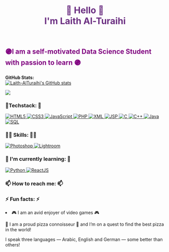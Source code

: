 <link rel="stylesheet" href="https://cdnjs.cloudflare.com/ajax/libs/font-awesome/6.5.0/css/all.min.css">
<h1 align="center" style="color:6C3082">👋 Hello 👋 <br> I'm Laith Al-Turaihi </h1> <br>
  
</h1> 
<div>
<h2 style="color:purple">🟣I am a self-motivated Data Science Student with passion to learn 🟣</h2>
 <b> GitHub Stats:</b> <br>
<a href="http://www.github.com/Laith-AlTuraihi"><img src="https://github-readme-stats.vercel.app/api?username=Laith-AlTuraihi&show_icons=true&hide=&count_private=true&title_color=6366f1&text_color=ffffff&icon_color=6366f1&bg_color=000000&hide_border=true&show_icons=true" alt="Laith-AlTuraihi's GitHub stats"/></a>

<a href="http://www.github.com/Laith-AlTuraihi"><img src="https://github-readme-streak-stats.herokuapp.com/?user=Laith-AlTuraihi&stroke=ffffff&background=000000&ring=6366f1&fire=6366f1&currStreakNum=ffffff&currStreakLabel=6366f1&sideNums=ffffff&sideLabels=ffffff&dates=ffffff&hide_border=true" /></a>
</div>

<h3> 📔Techstack: 📔 </h3>
 <!-- HTML5 -->
  <a href="https://developer.mozilla.org/en-US/docs/Web/HTML" target="_blank">
    <img src="https://img.shields.io/badge/HTML5-6E40C9?style=for-the-badge&logo=html5&logoColor=white" alt="HTML5">
  </a>

  <!-- CSS3 -->
  <a href="https://developer.mozilla.org/en-US/docs/Web/CSS" target="_blank">
    <img src="https://img.shields.io/badge/CSS3-6E40C9?style=for-the-badge&logo=css3&logoColor=white" alt="CSS3">
  </a>

  <!-- JavaScript -->
  <a href="https://developer.mozilla.org/en-US/docs/Web/JavaScript" target="_blank">
    <img src="https://img.shields.io/badge/JavaScript-6E40C9?style=for-the-badge&logo=javascript&logoColor=white" alt="JavaScript">
  </a>

  <!-- PHP -->
  <a href="https://www.php.net/" target="_blank">
    <img src="https://img.shields.io/badge/PHP-6E40C9?style=for-the-badge&logo=php&logoColor=white" alt="PHP">
  </a>

  <!-- XML -->
  <a href="https://www.w3.org/XML/" target="_blank">
    <img src="https://img.shields.io/badge/XML-6E40C9?style=for-the-badge&logo=html5&logoColor=white" alt="XML">
  </a>

  <!-- JSP -->
  <a href="https://www.oracle.com/java/technologies/jspt.html" target="_blank">
    <img src="https://img.shields.io/badge/JSP-6E40C9?style=for-the-badge&logo=java&logoColor=white" alt="JSP">
  </a>

  <!-- C -->
  <a href="https://en.wikipedia.org/wiki/C_(programming_language)" target="_blank">
    <img src="https://img.shields.io/badge/C-6E40C9?style=for-the-badge&logo=c&logoColor=white" alt="C">
  </a>

  <!-- C++ -->
  <a href="https://isocpp.org/" target="_blank">
    <img src="https://img.shields.io/badge/C++-6E40C9?style=for-the-badge&logo=c%2B%2B&logoColor=white" alt="C++">
  </a>

  <!-- Java -->
  <a href="https://www.java.com/" target="_blank">
    <img src="https://img.shields.io/badge/Java-6E40C9?style=for-the-badge&logo=java&logoColor=white" alt="Java">
  </a>

  <!-- SQL -->
  <a href="https://www.mysql.com/" target="_blank">
    <img src="https://img.shields.io/badge/SQL-6E40C9?style=for-the-badge&logo=mysql&logoColor=white" alt="SQL">
  </a>

</p>

<h3> 🤹‍♂️ Skills: 🤹‍♂️ </h3>

<a href="https://www.adobe.com/products/photoshop.html" target="_blank">
    <img src="https://img.shields.io/badge/Adobe%20Photoshop-6E40C9?style=for-the-badge&logo=adobe-photoshop&logoColor=white" alt="Photoshop">
  </a>
  
 <a href="https://www.adobe.com/products/photoshop-lightroom.html" target="_blank">
    <img src="https://img.shields.io/badge/Adobe%20Lightroom-6E40C9?style=for-the-badge&logo=adobe-lightroom&logoColor=white" alt="Lightroom">
  </a>
  
<h3>📖 I'm currently learning: 📖 </h3>
<a href="https://www.python.org/" target="_blank">
    <img src="https://img.shields.io/badge/Python-6E40C9?style=for-the-badge&logo=python&logoColor=white" alt="Python">
  </a> 
   
  <a href="https://reactjs.org/" target="_blank">
    <img src="https://img.shields.io/badge/React-6E40C9?style=for-the-badge&logo=react&logoColor=white" alt="ReactJS">
  </a>
<h3>📫 How to reach me: 📫</h3>

  <a href="mailto:alturaihi.laith@gmail.com" target="_blank">
    <i class="fas fa-envelope fa-2x" style="margin: 10px;"></i>
  </a>
  
  <a href="https://www.instagram.com/laithalturaihi" target="_blank">
    <i class="fab fa-instagram fa-2x" style="margin: 10px;"></i>
  </a>
  
  <a href="https://discord.com/users/218759921955504129" target="_blank">
    <i class="fab fa-discord fa-2x" style="margin: 10px;"></i>
  </a>
  
<h3> ⚡ Fun facts: ⚡</h3>
 <p> <li>🎮 I am an avid enjoyer of video games 🎮 </p> </li>
 <p> 🍕 I am a proud  pizza connoisseur 🍕 and I’m on a quest to find the best pizza in the world! </p> 
 <p> I speak three languages — Arabic, English and German — some better than others!</p> 



<!--
**Laith-AlTuraihi/Laith-AlTuraihi** is a ✨ _special_ ✨ repository because its `README.md` (this file) appears on your GitHub profile.

Here are some ideas to get you started:

- 🔭 I’m currently working on ...
- 🌱 I’m currently learning ...
- 👯 I’m looking to collaborate on ...
- 🤔 I’m looking for help with ...
- 💬 Ask me about ...
- 📫 How to reach me: ...
- 😄 Pronouns: ...
- ⚡ Fun fact: ...
-->
